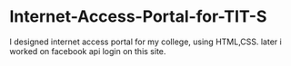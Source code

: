 # Internet-Access-Portal-for-TIT-S

I designed internet access portal for my college, using HTML,CSS.
later i worked on facebook api login on this site.
